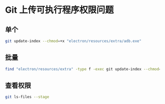 # Git 上传可执行程序权限问题

## 单个

```bash
git update-index --chmod=+x "electron/resources/extra/adb.exe"
```

## 批量

```bash
find "electron/resources/extra" -type f -exec git update-index --chmod=+x {} +
```

## 查看权限

```bash
git ls-files --stage
```
